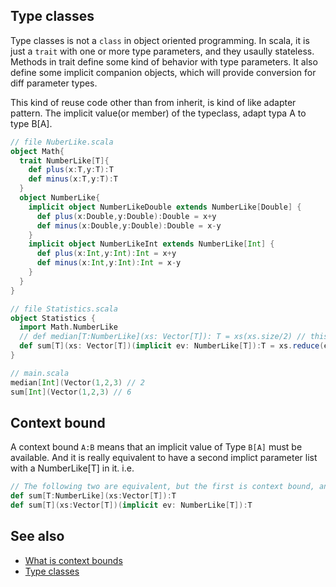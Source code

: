 ## Type classes

Type classes is not a `class` in object oriented programming. In scala, it is just a `trait` with one or more type 
parameters, and they usaully stateless. Methods in trait define some kind of behavior with type parameters. 
It also define some implicit companion objects, which will provide conversion for diff parameter types.

This kind of reuse code other than from inherit, is kind of like adapter pattern. The implicit value(or member) of 
the typeclass, adapt typa A to type B[A].

```scala
// file NuberLike.scala
object Math{
  trait NumberLike[T]{
    def plus(x:T,y:T):T
    def minus(x:T,y:T):T
  }
  object NumberLike{
    implicit object NumberLikeDouble extends NumberLike[Double] {
      def plus(x:Double,y:Double):Double = x+y
      def minus(x:Double,y:Double):Double = x-y
    }
    implicit object NumberLikeInt extends NumberLike[Int] {
      def plus(x:Int,y:Int):Int = x+y
      def minus(x:Int,y:Int):Int = x-y
    }
  }
}

// file Statistics.scala
object Statistics {
  import Math.NumberLike
  // def median[T:NumberLike](xs: Vector[T]): T = xs(xs.size/2) // this is context bound
  def sum[T](xs: Vector[T])(implicit ev: NumberLike[T]):T = xs.reduce(ev.plus(_,_))
}

// main.scala
median[Int](Vector(1,2,3) // 2
sum[Int](Vector(1,2,3) // 6
```

## Context bound

A context bound `A:B` means that an implicit value of Type `B[A]` must be available. And it
is really equivalent to have a second implict parameter list with a NumberLike[T] in it. i.e.

```scala
// The following two are equivalent, but the first is context bound, and it's syntax sugar.
def sum[T:NumberLike](xs:Vector[T]):T
def sum[T](xs:Vector[T])(implicit ev: NumberLike[T]):T
```

## See also 
* [What is context bounds](http://stackoverflow.com/questions/4465948/what-are-scala-context-and-view-bounds)
* [Type classes](http://danielwestheide.com/blog/2013/02/06/the-neophytes-guide-to-scala-part-12-type-classes.html)
